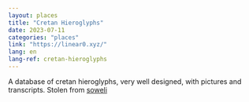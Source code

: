 ```yaml
---
layout: places
title: "Cretan Hieroglyphs"
date: 2023-07-11
categories: "places"
link: "https://linear0.xyz/"
lang: en
lang-ref: cretan-hieroglyphs
---
```

A database of cretan hieroglyphs, very well designed, with pictures and transcripts. Stolen from [soweli](https://sowe.li)
